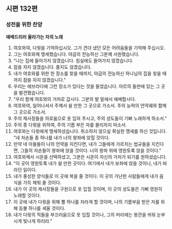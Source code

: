 ## 시편 132편

### 성전을 위한 찬양
**예배드리러 올라가는 자의 노래**
1. 여호와여, 다윗을 기억하십시오. 그가 견뎌 냈던 모든 어려움들을 기억해 주십시오.
2. 그는 여호와께 맹세했습니다. 야곱의 전능하신 그분께 서원했습니다.
3. "나는 집에 들어가지 않겠습니다. 침실에도 들어가지 않겠습니다.
4. 잠을 자지 않겠습니다. 졸지도 않겠습니다.
5. 내가 여호와를 위한 한 장소를 찾을 때까지, 야곱의 전능하신 하나님의 집을 찾을 때까지 잠을 자지 않겠습니다."
6. 우리는 에브라다에 그런 장소가 있다는 것을 들었습니다. 야르의 들판에 있는 그 곳을 발견했습니다.
7. "우리 함께 여호와의 거처로 갑시다. 그분의 발 밑에서 예배합시다.
8. 여호와여, 일어나셔서 주께서 쉴 만한 그 곳으로 가소서. 주의 능력의 언약궤와 함께 그 곳으로 가소서.
9. 주의 제사장들을 의로움으로 옷 입혀 주시고, 주의 성도들이 기뻐 노래하게 하소서."
10. 주의 종 다윗을 위하여, 주의 기름 부은 자를 물리치지 마소서.
11. 여호와는 다윗에게 맹세하셨습니다. 취소하지 않으실 확실한 맹세를 하신 것입니다. "네 자손들 중 하나를 내가 너의 왕좌에 앉힐 것이다.
12. 만약 네 아들들이 나의 언약을 지킨다면, 내가 그들에게 가르치는 법규들을 지킨다면, 그들의 자손들이 왕좌에 앉을 것이다. 너의 왕좌 위에 영원토록 앉을 것이다."
13. 여호와께서 시온을 선택하셨고, 그분은 시온이 자신의 거처가 되기를 원하셨습니다.
14. "이 곳이 영원토록 내가 쉴 만한 곳이다. 여기에서 내가 보좌에 앉을 것이니, 내가 바라던 일이다.
15. 내가 풍성한 양식들로 이 곳에 복을 줄 것이다. 이 곳의 가난한 사람들에게 내가 음식을 가득 채워 줄 것이다.
16. 내가 이 곳의 제사장들을 구원으로 옷 입힐 것이며, 이 곳의 성도들은 기뻐 영원히 노래할 것이다.
17. 이 곳에 내가 다윗을 위해 뿔 하나를 자라게 할 것이며, 나의 기름부음 받은 자를 위해 등불 하나를 세울 것이다.
18. 내가 다윗의 적들을 부끄러움으로 옷 입힐 것이나, 그의 머리에는 왕관을 씌워 눈부시게 빛나게 하리라."